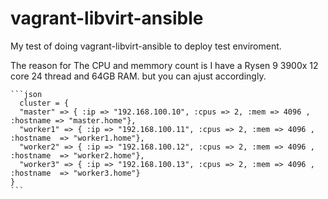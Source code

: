 # vagrant-libvirt-ansible
My test of doing vagrant-libvirt-ansible to deploy test enviroment.

The reason for The CPU and memmory count is I have a Rysen 9 3900x  12 core 24 thread and 64GB RAM.
but you can ajust accordingly.
````
```json 
  cluster = {
  "master" => { :ip => "192.168.100.10", :cpus => 2, :mem => 4096 , :hostname => "master.home"},
  "worker1" => { :ip => "192.168.100.11", :cpus => 2, :mem => 4096 , :hostname  => "worker1.home"},
  "worker2" => { :ip => "192.168.100.12", :cpus => 2, :mem => 4096 , :hostname  => "worker2.home"},
  "worker3" => { :ip => "192.168.100.13", :cpus => 2, :mem => 4096 , :hostname  => "worker3.home"}
}
```
````
